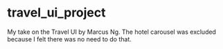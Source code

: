 # travel_ui_project

My take on the Travel UI by Marcus Ng.
The hotel carousel was excluded because I felt there was no need to do that.
